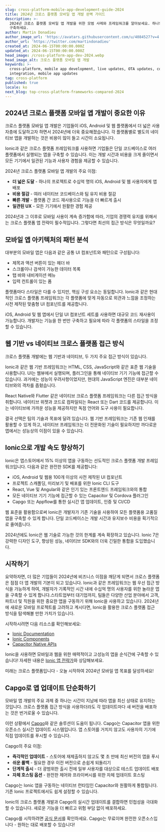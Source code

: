 ```yaml
---
slug: cross-platform-mobile-app-development-guide-2024
title: 2024년 크로스 플랫폼 모바일 앱 개발 완벽 가이드
description: >-
  2024년 크로스 플랫폼 모바일 앱 개발을 위한 모범 사례와 프레임워크를 알아보세요. 하나의 코드베이스로 iOS, Android 및 웹 앱을
  구축하세요.
author: Martin Donadieu
author_image_url: 'https://avatars.githubusercontent.com/u/4084527?v=4'
author_url: 'https://twitter.com/martindonadieu'
created_at: 2024-06-15T00:00:00.000Z
updated_at: 2024-06-15T00:00:00.000Z
head_image: /cross-platform-app-dev-2024.webp
head_image_alt: 크로스 플랫폼 모바일 앱 개발
keywords: >-
  cross-platform, mobile app development, live updates, OTA updates, continuous
  integration, mobile app updates
tag: cross-platform
published: true
locale: ko
next_blog: top-cross-platform-frameworks-compared-2024
---
```


## 2024년 크로스 플랫폼 모바일 앱 개발이 중요한 이유

크로스 플랫폼 모바일 앱 개발은 기업들이 iOS, Android 및 웹 플랫폼에서 더 넓은 사용자층에 도달하고자 하면서 2024년에 더욱 중요해졌습니다. 각 플랫폼별로 별도의 네이티브 앱을 개발하는 것은 비용이 많이 들고 시간이 소요됩니다.

Ionic과 같은 크로스 플랫폼 프레임워크를 사용하면 기업들은 단일 코드베이스로 여러 플랫폼에서 실행되는 앱을 구축할 수 있습니다. 이는 개발 시간과 비용을 크게 줄이면서 모든 기기에서 일관된 기능과 사용자 경험을 제공할 수 있습니다.

2024년 크로스 플랫폼 모바일 앱 개발의 주요 이점:

- **더 넓은 도달** - 하나의 프로젝트로 수십억 명의 iOS, Android 및 웹 사용자에게 앱 배포
- **비용 절감** - 여러 네이티브 코드베이스와 팀 유지 비용 절감
- **빠른 개발** - 플랫폼 간 코드 재사용으로 기능을 더 빠르게 출시
- **일관된 UX** - 모든 기기에서 원활한 경험 제공

2024년과 그 이후로 모바일 사용이 계속 증가함에 따라, 기업의 경쟁력 유지를 위해서는 크로스 플랫폼 앱 전략이 필수적입니다. 그렇다면 최선의 접근 방식은 무엇일까요?

## 모바일 앱 아키텍처의 패턴 분석

대부분의 모바일 앱은 다음과 같은 공통 UI 컴포넌트와 패턴으로 구성됩니다:

- 제목과 액션 버튼이 있는 헤더 바
- 스크롤이나 검색이 가능한 데이터 목록
- 탭 바와 내비게이션 메뉴
- 입력 컨트롤이 있는 폼

플랫폼마다 스타일은 다를 수 있지만, 핵심 구성 요소는 동일합니다. Ionic과 같은 현대적인 크로스 플랫폼 프레임워크는 각 플랫폼에 맞게 자동으로 외관과 느낌을 조정하는 사전 제작된 맞춤형 UI 컴포넌트를 제공합니다.

iOS, Android 및 웹 앱에서 단일 UI 컴포넌트 세트를 사용하면 대규모 코드 재사용이 가능합니다. 개발자는 기능을 한 번만 구축하고 필요에 따라 각 플랫폼의 스타일을 조정할 수 있습니다.

## 웹 기반 vs 네이티브 크로스 플랫폼 접근 방식

크로스 플랫폼 개발에는 웹 기반과 네이티브, 두 가지 주요 접근 방식이 있습니다.

Ionic과 같은 웹 기반 프레임워크는 HTML, CSS, JavaScript와 같은 표준 웹 기술을 사용합니다. UI는 웹뷰에서 실행되며, 플러그인을 통해 네이티브 기기 기능에 접근할 수 있습니다. 과거에는 성능이 우려사항이었지만, 현대의 JavaScript 엔진은 대부분 네이티브와의 격차를 좁혔습니다.

React Native와 Flutter 같은 네이티브 크로스 플랫폼 프레임워크는 다른 접근 방식을 취합니다. 네이티브 위젯과 코드로 컴파일되는 React 또는 Dart 코드를 제공합니다. 이는 네이티브에 가까운 성능을 제공하지만 독점 언어와 도구 사용이 필요합니다.

결국 선택은 팀의 기술과 목표에 달려 있습니다. 웹 기반 프레임워크는 기존 웹 인재를 활용할 수 있게 하고, 네이티브 프레임워크는 더 전문화된 기술이 필요하지만 까다로운 앱에서는 성능상의 이점이 있을 수 있습니다.

## Ionic으로 개발 속도 향상하기

Ionic은 앱스토어에서 15% 이상의 앱을 구동하는 선도적인 크로스 플랫폼 개발 프레임워크입니다. 다음과 같은 완전한 SDK를 제공합니다:

- iOS, Android 및 웹용 100개 이상의 사전 제작된 UI 컴포넌트
- 프로젝트 스캐폴딩, 미리보기 및 배포를 위한 Ionic CLI 도구
- React, Vue 및 Angular와 같은 인기 있는 프론트엔드 프레임워크와의 통합
- 모든 네이티브 기기 기능에 접근할 수 있는 Capacitor 및 Cordova 플러그인
- Capgo 또는 Appflow를 통한 실시간 앱 업데이트, 인증 및 CI/CD

웹 표준을 활용함으로써 Ionic은 개발자가 기존 기술을 사용하여 모든 플랫폼용 고품질 앱을 구축할 수 있게 합니다. 단일 코드베이스는 개발 시간과 유지보수 비용을 획기적으로 줄여줍니다.

2024년에도 Ionic은 웹 기술로 가능한 것의 한계를 계속 확장하고 있습니다. Ionic 7은 강력한 디자인 도구, 향상된 성능, 네이티브 SDK와의 더욱 긴밀한 통합을 도입했습니다.

## 시작하기

요약하자면, 더 많은 기업들이 2024년에 비즈니스 이점을 깨닫게 되면서 크로스 플랫폼은 점점 더 앱 개발의 기본이 되고 있습니다. Ionic과 같은 프레임워크는 웹 우선 접근 방식을 가능하게 하여, 개발자가 기록적인 시간 내에 수십억 명의 사용자를 위한 놀라운 앱을 구축할 수 있게 합니다.스타트업부터 대기업까지, 팀들은 다양한 산업 분야에서 고객, 파트너 및 직원을 위한 중요한 앱을 구동하기 위해 Ionic을 사용하고 있습니다. 2024년에 새로운 모바일 프로젝트를 고려하고 계시다면, Ionic을 활용한 크로스 플랫폼 접근 방식을 탐색해볼 만한 가치가 있습니다.

시작하시려면 다음 리소스를 확인해보세요:

- [Ionic Documentation](https://ionicframeworkcom/docs)
- [Ionic Components](https://ionicframeworkcom/docs/components)
- [Capacitor Native APIs](https://capacitorionicframeworkcom/)

Ionic을 사용하면 모바일과 웹을 위한 매력적이고 고성능의 앱을 순식간에 구축할 수 있습니다! 자세한 내용은 [Ionic 앱 전략가](https://ionicio/enterprise/strategy-session)와 상담해보세요.

미래는 크로스 플랫폼입니다 - 오늘 시작하여 2024년 모바일 앱 목표를 달성하세요!

## Capgo로 앱 업데이트 단순화하기

모바일 앱 개발의 주요 과제 중 하나는 시간이 지남에 따라 앱을 최신 상태로 유지하는 것입니다. 크로스 플랫폼 접근 방식을 사용하더라도 각 업데이트마다 새 버전을 배포하는 것은 번거로울 수 있습니다.

이런 상황에서 [Capgo](https://capgoapp/)와 같은 솔루션이 도움이 됩니다. Capgo는 Capacitor 앱을 위한 오픈소스 실시간 업데이트 시스템입니다. 앱 스토어를 거치지 않고도 사용자의 기기에 직접 업데이트를 푸시할 수 있습니다.

Capgo의 주요 이점:

- **즉각적인 업데이트** - 스토어에 재제출하지 않고도 몇 초 만에 최신 버전의 앱을 푸시
- **쉬운 롤백** - 필요한 경우 이전 버전으로 손쉽게 되돌리기
- **단계적 출시** - 더 광범위한 출시 전에 일부 사용자를 대상으로 테스트 업데이트 배포
- **자체 호스팅 옵션** - 완전한 제어와 프라이버시를 위한 자체 업데이트 호스팅

Capgo는 Ionic 앱을 구동하는 네이티브 런타임인 Capacitor와 원활하게 통합됩니다. 기존 Ionic 프로젝트에서도 쉽게 설정할 수 있습니다.

Ionic의 크로스 플랫폼 개발과 Capgo의 실시간 업데이트를 결합하면 민첩성을 극대화할 수 있습니다. 새로운 기능을 더 빠르고 위험 부담 없이 배포하세요.

Capgo를 시작하려면 [공식 문서](https://docscapgoapp/)를 확인하세요. Capgo는 무료이며 완전한 오픈소스입니다 - 원하는 대로 배포할 수 있습니다!